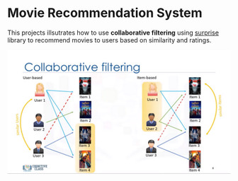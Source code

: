 # Movie Recommendation System

This projects illsutrates how to use **collaborative filtering** using [surprise](https://surprise.readthedocs.io/en/stable/) library to recommend movies to users based on similarity and ratings.

![image info](./images/collaborative_filtering.png)